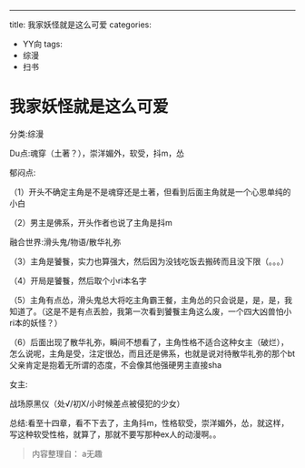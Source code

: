 ---
title: 我家妖怪就是这么可爱
categories:
- YY向
tags:
- 综漫
- 扫书
# 我家妖怪就是这么可爱
分类:综漫

Du点:魂穿（土著？），崇洋媚外，软受，抖m，怂

郁闷点:

（1）开头不确定主角是不是魂穿还是土著，但看到后面主角就是一个心思单纯的小白

（2）男主是佛系，开头作者也说了主角是抖m

融合世界:滑头鬼/物语/散华礼弥

（3）主角是饕餮，实力也算强大，然后因为没钱吃饭去搬砖而且没下限（。。。）

（4）开局是饕餮，然后取个小ri本名字

（5）主角有点怂，滑头鬼总大将吃主角霸王餐，主角怂的只会说是，是，是，我知道了。（这是不是有点丢脸，我第一次看到饕餮主角这么废，一个四大凶兽怕小ri本的妖怪？）

（6）后面出现了散华礼弥，瞬间不想看了，主角性格不适合这种女主（破烂），怎么说呢，主角是受，注定很怂，而且还是佛系，也就是说对待散华礼弥的那个bt父亲肯定是抱着无所谓的态度，不会像其他强硬男主直接sha

女主:

战场原黑仪（处√/初X/小时候差点被侵犯的少女）

总结:看至十四章，看不下去了，主角抖m，性格软受，崇洋媚外，怂，就这样，写这种软受性格，就算了，那就不要写那种ex人的动漫啊。。


> 内容整理自： a无趣